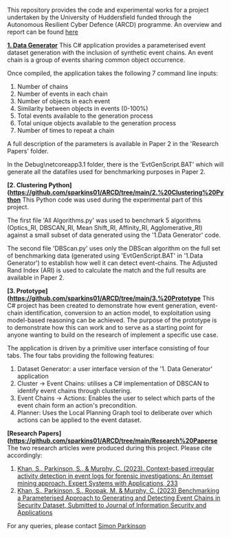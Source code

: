 
This repository provides the code and experimental works for a project undertaken by the University of Huddersfield funded through the Autonomous Resilient Cyber Defence (ARCD) programme. An overview and report can be found [here](https://github.com/sparkins01/ARCD/blob/main/Project%20Overview%20and%20Report.pdf)


**[1. Data Generator](https://github.com/sparkins01/ARCD/tree/main/1.%20Data%20Generator)**
This C# application provides a parameterised event dataset generation with the inclusion of synthetic event chains. An event chain is a group of events sharing common object occurrence.

Once compiled, the application takes the following 7 command line inputs:

1. Number of chains
2. Number of events in each chain
3. Number of objects in each event
4. Similarity between objects in events (0-100%)
5. Total events available to the generation process
6. Total unique objects available to the generation process
7. Number of times to repeat a chain

A full description of the parameters is available in Paper 2 in the 'Research Papers' folder.

In the Debug\netcoreapp3.1 folder, there is the ‘EvtGenScript.BAT’ which will generate all the datafiles used for benchmarking purposes in Paper 2.


**[2. Clustering Python](https://github.com/sparkins01/ARCD/tree/main/2.%20Clustering%20Python**
This Python code was used during the experimental part of this project. 

The first file 'All Algorithms.py' was used to benchmark 5 algorithms (Optics_RI, DBSCAN_RI, Mean Shift_RI, Affinity_RI, Agglomerative_RI) against a small subset of data generated using the '1.Data Generator' code.

The second file 'DBScan.py' uses only the DBScan algorithm on the full set of benchmarking data (generated using 'EvtGenScript.BAT' in '1.Data Generator') to establish how well it can detect event-chains. The Adjusted Rand Index (ARI) is used to calculate the match and the full results are available in Paper 2.


**[3. Prototype](https://github.com/sparkins01/ARCD/tree/main/3.%20Prototype**
This C# project has been created to demonstrate how event generation, event-chain identification, conversion to an action model, to exploitation using model-based reasoning can be achieved. The purpose of the prototype is to demonstrate how this can work and to serve as a starting point for anyone wanting to build on the research of implement a specific use case.

The application is driven by a primitive user interface consisting of four tabs. The four tabs providing the following features:
 
1. Dataset Generator: a user interface version of the '1. Data Generator' application
2. Cluster -> Event Chains: utilises a C# implementation of DBSCAN to identify event chains through clustering.
3. Event Chains -> Actions: Enables the user to select which parts of the event chain form an action's precondition.
4. Planner: Uses the Local Planning Graph tool to deliberate over which actions can be applied to the event dataset.



**[Research Papers](https://github.com/sparkins01/ARCD/tree/main/Research%20Paperse**
The two research articles were produced during this project. Please cite accordingly:


1.	[Khan, S., Parkinson, S., & Murphy, C. (2023). Context-based irregular activity detection in event logs for forensic investigations: An itemset mining approach. Expert Systems with Applications, 233](https://github.com/sparkins01/ARCD/blob/main/Research%20Papers/Paper%201.pdf) 
2.	[Khan, S., Parkinson, S., Roopak, M. & Murphy, C. (2023) Benchmarking a Parameterised Approach to Generating and Detecting Event Chains in Security Dataset, Submitted to Journal of Information Security and Applications](https://github.com/sparkins01/ARCD/blob/main/Research%20Papers/Paper%202.pdf)



For any queries, please contact [Simon Parkinson](s.parkinson@hud.ac.uk)
